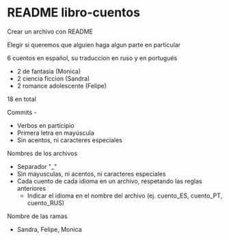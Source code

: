 # README libro-cuentos

Crear un archivo con README

Elegir si queremos que alguien haga algun parte en particular

6 cuentos en español, su traduccion en ruso y en portugués
 - 2 de fantasia (Monica)
 - 2 ciencia ficcion (Sandra)
 - 2 romance adolescente (Felipe)
 
 18 en total

 
 Commits - 
 - Verbos en participio
 - Primera letra en mayúscula
 - Sin acentos, ni caracteres especiales
 
 Nombres de los archivos
 - Separador "_"
 - Sin mayusculas, ni acentos, ni caracteres especiales
 - Cada cuento de cada idioma en un archivo, respetando las reglas anteriores
    - Indicar el idioma en el nombre del archivo (ej. cuento_ES, cuento_PT, cuento_RUS)
 
 Nombre de las ramas
  - Sandra, Felipe, Monica

